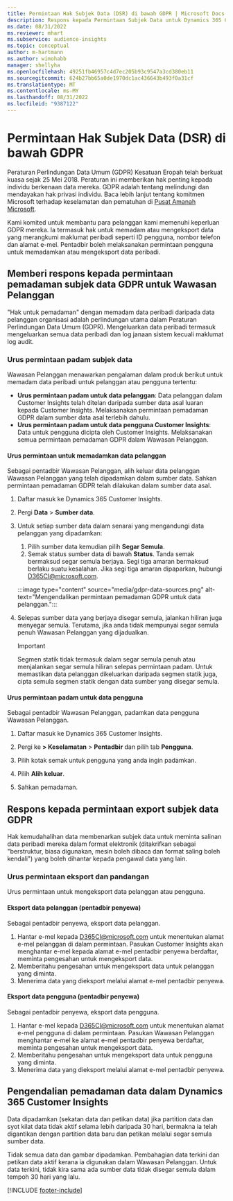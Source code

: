 ```yaml
---
title: Permintaan Hak Subjek Data (DSR) di bawah GDPR | Microsoft Docs
description: Respons kepada Permintaan Subjek Data untuk Dynamics 365 Customer Insights.
ms.date: 08/31/2022
ms.reviewer: mhart
ms.subservice: audience-insights
ms.topic: conceptual
author: m-hartmann
ms.author: wimohabb
manager: shellyha
ms.openlocfilehash: 49251fb46957c4d7ec205b93c9547a3cd380eb11
ms.sourcegitcommit: 624b27bb65a0de1970dc1ac436643b493f0a31cf
ms.translationtype: MT
ms.contentlocale: ms-MY
ms.lasthandoff: 08/31/2022
ms.locfileid: "9387122"
---
```

# <a name="data-subject-rights-dsr-requests-under-gdpr"></a>Permintaan Hak Subjek Data (DSR) di bawah GDPR

Peraturan Perlindungan Data Umum (GDPR) Kesatuan Eropah telah berkuat kuasa sejak 25 Mei 2018. Peraturan ini memberikan hak penting kepada individu berkenaan data mereka. GDPR adalah tentang melindungi dan mendayakan hak privasi individu. Baca lebih lanjut tentang komitmen Microsoft terhadap keselamatan dan pematuhan di [Pusat Amanah Microsoft](https://www.microsoft.com/trust-center).

Kami komited untuk membantu para pelanggan kami memenuhi keperluan GDPR mereka. Ia termasuk hak untuk memadam atau mengeksport data yang merangkumi maklumat peribadi seperti ID pengguna, nombor telefon dan alamat e-mel. Pentadbir boleh melaksanakan permintaan pengguna untuk memadamkan atau mengeksport data peribadi.

## <a name="responding-to-gdpr-data-subject-delete-requests-for-customer-insights"></a>Memberi respons kepada permintaan pemadaman subjek data GDPR untuk Wawasan Pelanggan

"Hak untuk pemadaman" dengan memadam data peribadi daripada data pelanggan organisasi adalah perlindungan utama dalam Peraturan Perlindungan Data Umum (GDPR). Mengeluarkan data peribadi termasuk mengeluarkan semua data peribadi dan log janaan sistem kecuali maklumat log audit.

### <a name="manage-data-subject-delete-requests"></a>Urus permintaan padam subjek data

Wawasan Pelanggan menawarkan pengalaman dalam produk berikut untuk memadam data peribadi untuk pelanggan atau pengguna tertentu:

- **Urus permintaan padam untuk data pelanggan**: Data pelanggan dalam Customer Insights telah ditelan daripada sumber data asal luaran kepada Customer Insights. Melaksanakan permintaan pemadaman GDPR dalam sumber data asal terlebih dahulu.
- **Urus permintaan padam untuk data pengguna Customer Insights**: Data untuk pengguna dicipta oleh Customer Insights. Melaksanakan semua permintaan pemadaman GDPR dalam Wawasan Pelanggan.

#### <a name="manage-requests-to-delete-customer-data"></a>Urus permintaan untuk memadamkan data pelanggan

Sebagai pentadbir Wawasan Pelanggan, alih keluar data pelanggan Wawasan Pelanggan yang telah dipadamkan dalam sumber data. Sahkan permintaan pemadaman GDPR telah dilakukan dalam sumber data asal.

1. Daftar masuk ke Dynamics 365 Customer Insights.

1. Pergi **Data** > **Sumber data**.

1. Untuk setiap sumber data dalam senarai yang mengandungi data pelanggan yang dipadamkan:
   1. Pilih sumber data kemudian pilih **Segar Semula**.
   1. Semak status sumber data di bawah **Status**. Tanda semak bermaksud segar semula berjaya. Segi tiga amaran bermaksud berlaku suatu kesalahan. Jika segi tiga amaran dipaparkan, hubungi D365CI@microsoft.com.

   :::image type="content" source="media/gdpr-data-sources.png" alt-text="Mengendalikan permintaan pemadaman GDPR untuk data pelanggan.":::

1. Selepas sumber data yang berjaya disegar semula, jalankan hiliran juga menyegar semula. Terutama, jika anda tidak mempunyai segar semula penuh Wawasan Pelanggan yang dijadualkan.

   > [!IMPORTANT]
   > Segmen statik tidak termasuk dalam segar semula penuh atau menjalankan segar semula hiliran selepas permintaan padam. Untuk memastikan data pelanggan dikeluarkan daripada segmen statik juga, cipta semula segmen statik dengan data sumber yang disegar semula.

#### <a name="manage-delete-requests-for-user-data"></a>Urus permintaan padam untuk data pengguna

Sebagai pentadbir Wawasan Pelanggan, padamkan data pengguna Wawasan Pelanggan.

1. Daftar masuk ke Dynamics 365 Customer Insights.

1. Pergi ke **> Keselamatan** > **Pentadbir** dan pilih tab **Pengguna**.

1. Pilih kotak semak untuk pengguna yang anda ingin padamkan.

1. Pilih **Alih keluar**.

1. Sahkan pemadaman.

## <a name="responding-to-gdpr-data-subject-export-requests"></a>Respons kepada permintaan export subjek data GDPR

Hak kemudahalihan data membenarkan subjek data untuk meminta salinan data peribadi mereka dalam format elektronik (ditakrifkan sebagai "berstruktur, biasa digunakan, mesin boleh dibaca dan format saling boleh kendali") yang boleh dihantar kepada pengawal data yang lain.

### <a name="manage-export-and-view-requests"></a>Urus permintaan eksport dan pandangan

Urus permintaan untuk mengeksport data pelanggan atau pengguna.

#### <a name="export-customer-data-tenant-admin"></a>Eksport data pelanggan (pentadbir penyewa)

Sebagai pentadbir penyewa, eksport data pelanggan.

1. Hantar e-mel kepada D365CI@microsoft.com untuk menentukan alamat e-mel pelanggan di dalam permintaan. Pasukan Customer Insights akan menghantar e-mel kepada alamat e-mel pentadbir penyewa berdaftar, meminta pengesahan untuk mengeksport data.
2. Memberitahu pengesahan untuk mengeksport data untuk pelanggan yang diminta.
3. Menerima data yang dieksport melalui alamat e-mel pentadbir penyewa.

#### <a name="export-user-data-tenant-admin"></a>Eksport data pengguna (pentadbir penyewa)

Sebagai pentadbir penyewa, eksport data pengguna.

1. Hantar e-mel kepada D365CI@microsoft.com untuk menentukan alamat e-mel pengguna di dalam permintaan. Pasukan Wawasan Pelanggan menghantar e-mel ke alamat e-mel pentadbir penyewa berdaftar, meminta pengesahan untuk mengeksport data.
1. Memberitahu pengesahan untuk mengeksport data untuk pengguna yang diminta.
1. Menerima data yang dieksport melalui alamat e-mel pentadbir penyewa.

## <a name="data-deletion-handling-in-dynamics-365-customer-insights"></a>Pengendalian pemadaman data dalam Dynamics 365 Customer Insights

Data dipadamkan (sekatan data dan petikan data) jika partition data dan syot kilat data tidak aktif selama lebih daripada 30 hari, bermakna ia telah digantikan dengan partition data baru dan petikan melalui segar semula sumber data.

Tidak semua data dan gambar dipadamkan. Pembahagian data terkini dan petikan data aktif kerana ia digunakan dalam Wawasan Pelanggan. Untuk data terkini, tidak kira sama ada sumber data tidak disegar semula dalam tempoh 30 hari yang lalu.

[!INCLUDE [footer-include](includes/footer-banner.md)]
